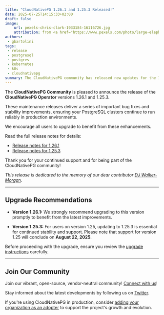 ```yaml
---
title: "CloudNativePG 1.26.1 and 1.25.3 Released!"
date: 2025-07-25T14:15:33+02:00
draft: false
image:
    url: pexels-chris-clark-1933184-16116726.jpg
    attribution: from <a href="https://www.pexels.com/photo/large-elephant-on-grassland-16116726/">Chris Clark</a>
authors:
 - gbartolini
tags:
 - release
 - postgresql
 - postgres
 - kubernetes
 - k8s
 - cloudnativepg
summary: The CloudNativePG community has released new updates for the 1.26 and 1.25 versions of the CloudNativePG operator.
---
```


The **CloudNativePG Community** is pleased to announce the release of the
**CloudNativePG Operator** versions 1.26.1 and 1.25.3.

These maintenance releases deliver a series of important bug fixes and
stability improvements, ensuring your PostgreSQL clusters continue to run
reliably in production environments.

We encourage all users to upgrade to benefit from these enhancements.

Read the full release notes for details:

- [Release notes for 1.26.1](https://cloudnative-pg.io/documentation/1.26/release_notes/v1.26/)
- [Release notes for 1.25.3](https://cloudnative-pg.io/documentation/1.25/release_notes/v1.25/)

Thank you for your continued support and for being part of the CloudNativePG
community!

*This release is dedicated to the memory of our dear contributor
[DJ Walker-Morgan](https://www.linkedin.com/in/codepope/).*

---

## Upgrade Recommendations

- **Version 1.26.1:** We strongly recommend upgrading to this version promptly
  to benefit from the latest improvements.

- **Version 1.25.3:** For users on version 1.25, updating to 1.25.3 is
  essential for continued stability and support. Please note that support for
  version 1.25 will conclude on **August 22, 2025**.

Before proceeding with the upgrade, ensure you review the
[upgrade instructions](https://cloudnative-pg.io/documentation/1.26/installation_upgrade/#upgrading-to-126-from-a-previous-minor-version)
carefully.

---

## Join Our Community

Join our vibrant, open-source, vendor-neutral community! [Connect with us](https://github.com/cloudnative-pg/cloudnative-pg?tab=readme-ov-file#communications)!

Stay informed about the latest developments by following us on
[Twitter](https://twitter.com/CloudNativePg).

If you're using CloudNativePG in production, consider
[adding your organization as an adopter](https://github.com/cloudnative-pg/cloudnative-pg/blob/main/ADOPTERS.md)
to support the project's growth and evolution.

<!--
## About CloudNativePG

[CloudNativePG](https://cloudnative-pg.io) is an open-source Kubernetes
Operator specifically designed for PostgreSQL workloads. It manages the entire
lifecycle of a PostgreSQL cluster, including bootstrapping, configuration, high
availability, connection routing, and comprehensive backup and disaster
recovery mechanisms. By leveraging PostgreSQL's native streaming replication,
CloudNativePG efficiently distributes data across pods, nodes, and zones using
standard Kubernetes patterns, enabling seamless scaling of replicas in a
Kubernetes-native manner. Originally developed and supported by
[EDB](https://www.enterprisedb.com/), CloudNativePG is a CNCF Sandbox project
and the sole PostgreSQL operator in this category.
-->
<!--
Tweet

🚀 CloudNativePG 1.26.1 & 1.25.3 are out!

These maintenance releases deliver a series of important bug fixes and
stability improvements, ensuring your PostgreSQL clusters continue to run
reliably in production environments. Upgrade now! 🔄

🔗 Release notes: https://cloudnative-pg.io/documentation/current/release_notes/v1.26/

#PostgreSQL #Kubernetes #CloudNativePG #CNPG #k8s #postgres

--->
